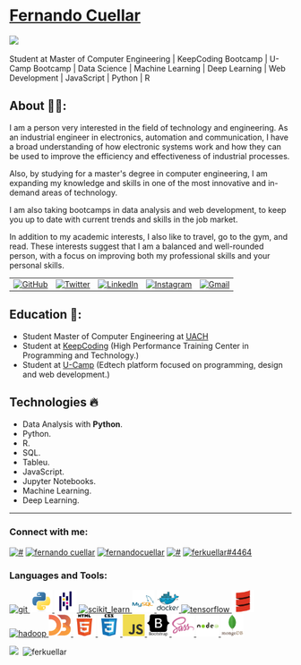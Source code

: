 # <a href="#">Fernando Cuellar</a>

![](https://komarev.com/ghpvc/?username=ferkuellar)
 
Student at Master of Computer Engineering | KeepCoding Bootcamp | U-Camp Bootcamp | Data Science | Machine Learning | Deep Learning | Web Development | JavaScript | Python | R

## About 👨‍💻:
I am a person very interested in the field of technology and engineering. As an industrial engineer in electronics, automation and communication, I have a broad understanding of how electronic systems work and how they can be used to improve the efficiency and effectiveness of industrial processes.

Also, by studying for a master's degree in computer engineering, I am expanding my knowledge and skills in one of the most innovative and in-demand areas of technology.

I am also taking bootcamps in data analysis and web development, to keep you up to date with current trends and skills in the job market.

In addition to my academic interests, I also like to travel, go to the gym, and read. These interests suggest that I am a balanced and well-rounded person, with a focus on improving both my professional skills and your personal skills.

<table>
  <tr>
      <td><a href="https://github.com/ferkuellar"><img src="https://img.shields.io/github/followers/ferkuellar?style=social"         alt="GitHub"></a></td>
      <td><a href="#"><img src="https://img.shields.io/twitter/follow/ashwanisng?label=Twitter&style=social" alt="Twitter">           </a></td>
      <td><a href="https://www.linkedin.com/in/fernando-cuellar-data-analyst/"><img src="https://img.shields.io/badge/LinkedIn--_.svg?style=social&logo=linkedin" alt="LinkedIn">             </a></td>
      <td><a href="#"><img src="https://img.shields.io/badge/Instagram--_.svg?style=social&logo=instagram" alt="Instagram">           </a></td>
      <td><a href="#"><img src="https://img.shields.io/badge/Gmail--_.svg?style=social&logo=gmail" alt="Gmail"></a></td>
  </tr>
</table>

## Education 📖:

- Student Master of Computer Engineering at [UACH](https://uach.mx/posgrado/maestria/maestria-en-ingenieria-en-computacion/)
- Student at [KeepCoding](https://keepcoding.io/) (High Performance Training Center in Programming and Technology.)
- Student at [U-Camp](https://ucamp.io/) (Edtech platform focused on programming, design and web development.)

## Technologies :fire:
- Data Analysis with **Python**.
- Python.
- R.
- SQL.
- Tableu.
- JavaScript.
- Jupyter Notebooks.
- Machine Learning.
- Deep Learning.


--------------------------------------

<h3 align="left">Connect with me:</h3>
<p align="left">

<a href="https://www.linkedin.com/in/fernando-cuellar-data-analyst/" target="blank"><img align="center" src="https://raw.githubusercontent.com/rahuldkjain/github-profile-readme-generator/master/src/images/icons/Social/linked-in-alt.svg" alt="#" height="30" width="40" /></a>
<a href="https://stackoverflow.com/users/fernando cuellar" target="blank"><img align="center" src="https://raw.githubusercontent.com/rahuldkjain/github-profile-readme-generator/master/src/images/icons/Social/stack-overflow.svg" alt="fernando cuellar" height="30" width="40" /></a>
<a href="https://kaggle.com/fernandocuellar" target="blank"><img align="center" src="https://raw.githubusercontent.com/rahuldkjain/github-profile-readme-generator/master/src/images/icons/Social/kaggle.svg" alt="fernandocuellar" height="30" width="40" /></a>
<a href="https://instagram.com/#" target="blank"><img align="center" src="https://raw.githubusercontent.com/rahuldkjain/github-profile-readme-generator/master/src/images/icons/Social/instagram.svg" alt="#" height="30" width="40" /></a>
<a href="https://discord.gg/ferkuellar#4464" target="blank"><img align="center" src="https://raw.githubusercontent.com/rahuldkjain/github-profile-readme-generator/master/src/images/icons/Social/discord.svg" alt="ferkuellar#4464" height="30" width="40" /></a>
</p>

<h3 align="left">Languages and Tools:</h3>
<p align="left"> <a href="https://git-scm.com/" target="_blank" rel="noreferrer"> <img src="https://www.vectorlogo.zone/logos/git-scm/git-scm-icon.svg" alt="git" width="40" height="40"/> </a> <a href="https://www.python.org" target="_blank" rel="noreferrer"> <img src="https://raw.githubusercontent.com/devicons/devicon/master/icons/python/python-original.svg" alt="python" width="40" height="40"/> </a> <a href="https://pandas.pydata.org/" target="_blank" rel="noreferrer"> <img src="https://raw.githubusercontent.com/devicons/devicon/2ae2a900d2f041da66e950e4d48052658d850630/icons/pandas/pandas-original.svg" alt="pandas" width="40" height="40"/> </a> <a href="https://scikit-learn.org/" target="_blank" rel="noreferrer"> <img src="https://upload.wikimedia.org/wikipedia/commons/0/05/Scikit_learn_logo_small.svg" alt="scikit_learn" width="40" height="40"/> </a> <a href="https://www.mysql.com/" target="_blank" rel="noreferrer"> <img src="https://raw.githubusercontent.com/devicons/devicon/master/icons/mysql/mysql-original-wordmark.svg" alt="mysql" width="40" height="40"/> </a> <a href="https://www.docker.com/" target="_blank" rel="noreferrer"> <img src="https://raw.githubusercontent.com/devicons/devicon/master/icons/docker/docker-original-wordmark.svg" alt="docker" width="40" height="40"/> </a> <a href="https://www.tensorflow.org" target="_blank" rel="noreferrer"> <img src="https://www.vectorlogo.zone/logos/tensorflow/tensorflow-icon.svg" alt="tensorflow" width="40" height="40"/> </a> <a href="https://www.scala-lang.org" target="_blank" rel="noreferrer"> <img src="https://raw.githubusercontent.com/devicons/devicon/master/icons/scala/scala-original.svg" alt="scala" width="40" height="40"/> </a> <a href="https://hadoop.apache.org/" target="_blank" rel="noreferrer"> <img src="https://www.vectorlogo.zone/logos/apache_hadoop/apache_hadoop-icon.svg" alt="hadoop" width="40" height="40"/> </a> <a href="https://d3js.org/" target="_blank" rel="noreferrer"> <img src="https://raw.githubusercontent.com/devicons/devicon/master/icons/d3js/d3js-original.svg" alt="d3js" width="40" height="40"/> </a>  <a href="https://www.w3.org/html/" target="_blank" rel="noreferrer"> <img src="https://raw.githubusercontent.com/devicons/devicon/master/icons/html5/html5-original-wordmark.svg" alt="html5" width="40" height="40"/> </a>  <a href="https://www.w3schools.com/css/" target="_blank" rel="noreferrer"> <img src="https://raw.githubusercontent.com/devicons/devicon/master/icons/css3/css3-original-wordmark.svg" alt="css3" width="40" height="40"/> </a> <a href="https://developer.mozilla.org/en-US/docs/Web/JavaScript" target="_blank" rel="noreferrer"> <img src="https://raw.githubusercontent.com/devicons/devicon/master/icons/javascript/javascript-original.svg" alt="javascript" width="40" height="40"/> </a> <a href="https://getbootstrap.com" target="_blank" rel="noreferrer"> <img src="https://raw.githubusercontent.com/devicons/devicon/master/icons/bootstrap/bootstrap-plain-wordmark.svg" alt="bootstrap" width="40" height="40"/> </a> <a href="https://sass-lang.com" target="_blank" rel="noreferrer"> <img src="https://raw.githubusercontent.com/devicons/devicon/master/icons/sass/sass-original.svg" alt="sass" width="40" height="40"/> </a> <a href="https://nodejs.org" target="_blank" rel="noreferrer"> <img src="https://raw.githubusercontent.com/devicons/devicon/master/icons/nodejs/nodejs-original-wordmark.svg" alt="nodejs" width="40" height="40"/> </a> <a href="https://www.mongodb.com/" target="_blank" rel="noreferrer"> <img src="https://raw.githubusercontent.com/devicons/devicon/master/icons/mongodb/mongodb-original-wordmark.svg" alt="mongodb" width="40" height="40"/> </a> </p>

<p>&nbsp;<img align="left" src="https://github-readme-stats.vercel.app/api/top-langs/?username=ferkuellar&langs_count=8)](https://github.com/ferkuellar/github-readme-stats"

<p>&nbsp;<img align="center" src="https://github-readme-stats.vercel.app/api?username=ferkuellar&show_icons=true&locale=en" alt="ferkuellar" /></p>

